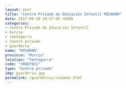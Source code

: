 ```yaml
---
layout: post
title: "Centro Privado de Educación Infantil ROSAMAR"
date: 2017-09-20 20:57:05 +0200
categories:
- Centro Privado de Educación Infantil
- murcia
- tentegorra
- Centro privado
- guarderia
name: "ROSAMAR"
province: "Murcia"
location: "Tentegorra"
code: "30007931"
type: "Centro privado"
img: guarderia.jpg
permalink: /guarderias/rosamar.html
---
```


